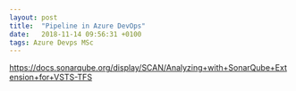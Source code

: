 ```yaml
---
layout: post
title:  "Pipeline in Azure DevOps"
date:   2018-11-14 09:56:31 +0100
tags: Azure Devps MSc
---
```


https://docs.sonarqube.org/display/SCAN/Analyzing+with+SonarQube+Extension+for+VSTS-TFS